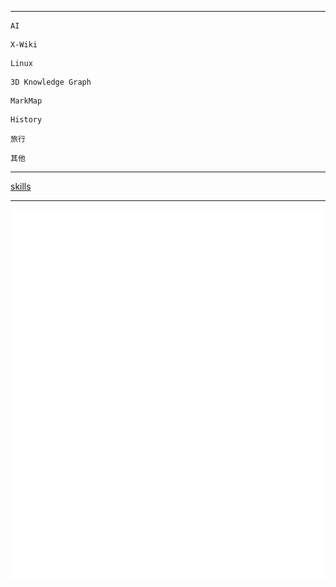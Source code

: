 

----
<!-- ko-fi :id=junxnone.github.io/aiwiki :color=#1599d6 -->
    AI
<!-- ko-fi -->
<!-- ko-fi :id=junxnone.github.io/xwiki :color=#1599d6 -->
    X-Wiki
<!-- ko-fi -->
<!-- ko-fi :id=junxnone.github.io/linux :color=#1599d6 -->
    Linux
<!-- ko-fi -->
<!-- ko-fi :id=junxnone.github.io/jstools/3dkg/?json=https://junxnone.github.io/kg.json :color=#1599d6 -->
    3D Knowledge Graph
<!-- ko-fi -->
<!-- ko-fi :id=junxnone.github.io/jstools/mdmarkmap/?md=https://junxnone.github.io/sitemap :color=#1599d6 -->
    MarkMap
<!-- ko-fi -->
<!-- ko-fi :id=junxnone.github.io/#/sitehist :color=#1599d6 -->
    History
<!-- ko-fi -->
<!-- ko-fi :id=junxnone.github.io/t :color=#1599d6 -->
    旅行
<!-- ko-fi -->
<!-- ko-fi :id=junxnone.github.io/#/menu :color=#1599d6 -->
    其他
<!-- ko-fi -->

----
 
[skills](skills.md ':include')


----
![](https://raw.githubusercontent.com/junxnone/github-stats/master/generated/overview.svg#gh-dark-mode-only)
![](https://raw.githubusercontent.com/junxnone/github-stats/master/generated/languages.svg#gh-dark-mode-only)






